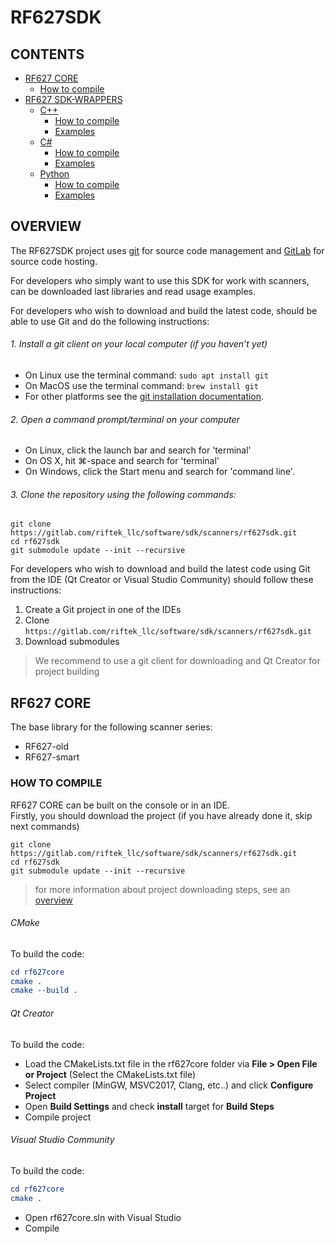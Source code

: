 # RF627SDK

## CONTENTS
- [RF627 CORE](#rf627-core)
  - [How to compile](#how-to-compile)
- [RF627 SDK-WRAPPERS]()
  - [C++](#c++)
    - [How to compile](#how-to-compile1)
    - [Examples](#examples1)
  - [C#](#c#)
    - [How to compile](#how-to-compile2)
    - [Examples](#examples2)
  - [Python](#python)
    - [How to compile](#how-to-compile3)
    - [Examples](#examples3)

## OVERVIEW
The RF627SDK project uses [git](http://git-scm.com/) for source code management 
and [GitLab](https://about.gitlab.com/) for source code hosting.

For developers who simply want to use this SDK for work with scanners, can be 
downloaded last libraries and read usage examples.

For developers who wish to download and build the latest code, should be able to 
use Git and do the following instructions:
###### 1. Install a git client on your local computer (if you haven’t yet)
*  On Linux use the terminal command: `sudo apt install git`
*  On MacOS use the terminal command: `brew install git`
*  For other platforms see the [git installation documentation](https://git-scm.com/downloads).
###### 2. Open a command prompt/terminal on your computer
*  On Linux, click the launch bar and search for 'terminal'
*  On OS X, hit ⌘-space and search for 'terminal'
*  On Windows, click the Start menu and search for 'command line'.
###### 3. Clone the repository using the following commands:
```
git clone https://gitlab.com/riftek_llc/software/sdk/scanners/rf627sdk.git
cd rf627sdk
git submodule update --init --recursive
```

For developers who wish to download and build the latest code using Git from the 
IDE (Qt Creator or Visual Studio Community) should follow these instructions:
1.  Create a Git project in one of the IDEs 
2.  Clone `https://gitlab.com/riftek_llc/software/sdk/scanners/rf627sdk.git`
3.  Download submodules 

> We recommend to use a git client for downloading and Qt Creator for project building 

## RF627 CORE
The base library for the following scanner series: 
*  RF627-old
*  RF627-smart


### HOW TO COMPILE
RF627 CORE can be built on the console or in an IDE.\
Firstly, you should download the project (if you have already done it, skip next commands)
```
git clone https://gitlab.com/riftek_llc/software/sdk/scanners/rf627sdk.git
cd rf627sdk
git submodule update --init --recursive
```
> for more information about project downloading steps, see an [overview](#overview)

###### CMake
To build the code:

```CMake
cd rf627core
cmake .
cmake --build . 
```

###### Qt Creator
To build the code:
*  Load the CMakeLists.txt file in the rf627core folder via **File > Open File or Project** (Select the CMakeLists.txt file)
*  Select compiler (MinGW, MSVC2017, Clang, etc..) and click **Configure Project**
*  Open **Build Settings** and check **install** target for **Build Steps** 
*  Compile project

###### Visual Studio Community
To build the code:

```CMake
cd rf627core
cmake .
```
*  Open rf627core.sln with Visual Studio
*  Compile
